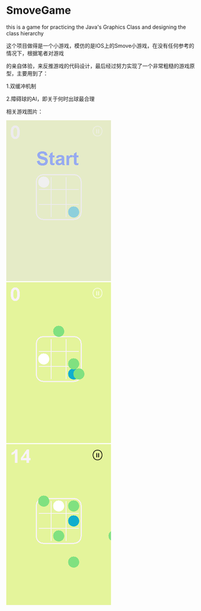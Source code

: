 # SmoveGame
this is a game for practicing the Java's Graphics Class and designing the class hierarchy

这个项目做得是一个小游戏，模仿的是IOS上的Smove小游戏，在没有任何参考的情况下，根据笔者对游戏

的亲自体验，来反推游戏的代码设计，最后经过努力实现了一个非常粗糙的游戏原型，主要用到了：

   1.双缓冲机制
 
   2.障碍球的AI，即关于何时出球最合理
   
相关游戏图片：

 ![游戏初始化](https://github.com/liu1028/SmoveGame/blob/master/SMOVE-src/src/image/run3.png)
 ![游戏运行时](https://github.com/liu1028/SmoveGame/blob/master/SMOVE-src/src/image/run1.png)
 ![游戏运行时](https://github.com/liu1028/SmoveGame/blob/master/SMOVE-src/src/image/run2.png)
 
 

